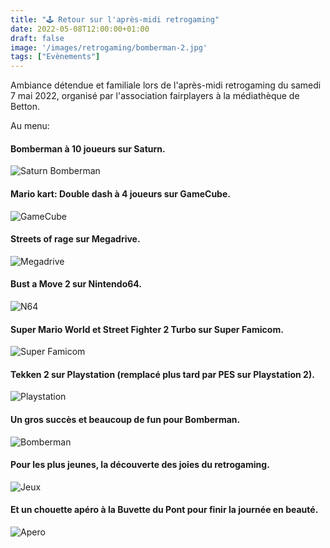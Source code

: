 ```yaml
---
title: "🕹️ Retour sur l'après-midi retrogaming"
date: 2022-05-08T12:00:00+01:00
draft: false
image: '/images/retrogaming/bomberman-2.jpg'
tags: ["Evènements"]
---
```


Ambiance détendue et familiale lors de l'après-midi retrogaming du samedi 7 mai 2022, organisé par l'association fairplayers à la médiathèque de Betton.

Au menu:

#### Bomberman à 10 joueurs sur Saturn.

![Saturn Bomberman](/images/retrogaming/bomberman-1.jpg)

#### Mario kart: Double dash à 4 joueurs sur GameCube.

![GameCube](/images/retrogaming/gamecube.jpg)

#### Streets of rage sur Megadrive.

![Megadrive](/images/retrogaming/megadrive.jpg)

#### Bust a Move 2 sur Nintendo64.

![N64](/images/retrogaming/n64.jpg)

#### Super Mario World et Street Fighter 2 Turbo sur Super Famicom.

![Super Famicom](/images/retrogaming/snes.jpg)

#### Tekken 2 sur Playstation (remplacé plus tard par PES sur Playstation 2).

![Playstation](/images/retrogaming/playstation.jpg)

#### Un gros succès et beaucoup de fun pour Bomberman.

![Bomberman](/images/retrogaming/bomberman-2.jpg)

#### Pour les plus jeunes, la découverte des joies du retrogaming.

![Jeux](/images/retrogaming/jeux.jpg)

#### Et un chouette apéro à la Buvette du Pont pour finir la journée en beauté.

![Apero](/images/retrogaming/apero.jpg)
